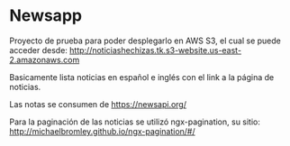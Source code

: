 # Newsapp

Proyecto de prueba para poder desplegarlo en AWS S3, el cual se puede acceder desde:  http://noticiashechizas.tk.s3-website.us-east-2.amazonaws.com

Basicamente lista noticias en español e inglés con el link a la página de noticias.

Las notas se consumen de https://newsapi.org/
 
Para la paginación de las noticias se utilizó ngx-pagination, su sitio: http://michaelbromley.github.io/ngx-pagination/#/

